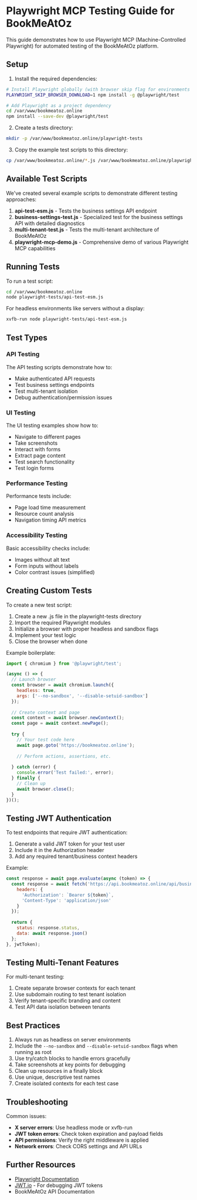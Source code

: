 # Playwright MCP Testing Guide for BookMeAtOz

This guide demonstrates how to use Playwright MCP (Machine-Controlled Playwright) for automated testing of the BookMeAtOz platform.

## Setup

1. Install the required dependencies:

```bash
# Install Playwright globally (with browser skip flag for environments without display)
PLAYWRIGHT_SKIP_BROWSER_DOWNLOAD=1 npm install -g @playwright/test

# Add Playwright as a project dependency
cd /var/www/bookmeatoz.online
npm install --save-dev @playwright/test
```

2. Create a tests directory:

```bash
mkdir -p /var/www/bookmeatoz.online/playwright-tests
```

3. Copy the example test scripts to this directory:

```bash
cp /var/www/bookmeatoz.online/*.js /var/www/bookmeatoz.online/playwright-tests/
```

## Available Test Scripts

We've created several example scripts to demonstrate different testing approaches:

1. **api-test-esm.js** - Tests the business settings API endpoint
2. **business-settings-test.js** - Specialized test for the business settings API with detailed diagnostics
3. **multi-tenant-test.js** - Tests the multi-tenant architecture of BookMeAtOz
4. **playwright-mcp-demo.js** - Comprehensive demo of various Playwright MCP capabilities

## Running Tests

To run a test script:

```bash
cd /var/www/bookmeatoz.online
node playwright-tests/api-test-esm.js
```

For headless environments like servers without a display:

```bash
xvfb-run node playwright-tests/api-test-esm.js
```

## Test Types

### API Testing

The API testing scripts demonstrate how to:

- Make authenticated API requests
- Test business settings endpoints
- Test multi-tenant isolation
- Debug authentication/permission issues

### UI Testing

The UI testing examples show how to:

- Navigate to different pages
- Take screenshots
- Interact with forms
- Extract page content
- Test search functionality
- Test login forms

### Performance Testing

Performance tests include:

- Page load time measurement
- Resource count analysis
- Navigation timing API metrics

### Accessibility Testing

Basic accessibility checks include:

- Images without alt text
- Form inputs without labels
- Color contrast issues (simplified)

## Creating Custom Tests

To create a new test script:

1. Create a new .js file in the playwright-tests directory
2. Import the required Playwright modules
3. Initialize a browser with proper headless and sandbox flags
4. Implement your test logic
5. Close the browser when done

Example boilerplate:

```javascript
import { chromium } from '@playwright/test';

(async () => {
  // Launch browser
  const browser = await chromium.launch({
    headless: true,
    args: ['--no-sandbox', '--disable-setuid-sandbox']
  });
  
  // Create context and page
  const context = await browser.newContext();
  const page = await context.newPage();
  
  try {
    // Your test code here
    await page.goto('https://bookmeatoz.online');
    
    // Perform actions, assertions, etc.
    
  } catch (error) {
    console.error('Test failed:', error);
  } finally {
    // Clean up
    await browser.close();
  }
})();
```

## Testing JWT Authentication

To test endpoints that require JWT authentication:

1. Generate a valid JWT token for your test user
2. Include it in the Authorization header
3. Add any required tenant/business context headers

Example:

```javascript
const response = await page.evaluate(async (token) => {
  const response = await fetch('https://api.bookmeatoz.online/api/businesses/settings', {
    headers: {
      'Authorization': `Bearer ${token}`,
      'Content-Type': 'application/json'
    }
  });
  
  return {
    status: response.status,
    data: await response.json()
  };
}, jwtToken);
```

## Testing Multi-Tenant Features

For multi-tenant testing:

1. Create separate browser contexts for each tenant
2. Use subdomain routing to test tenant isolation
3. Verify tenant-specific branding and content
4. Test API data isolation between tenants

## Best Practices

1. Always run as headless on server environments
2. Include the `--no-sandbox` and `--disable-setuid-sandbox` flags when running as root
3. Use try/catch blocks to handle errors gracefully
4. Take screenshots at key points for debugging
5. Clean up resources in a finally block
6. Use unique, descriptive test names
7. Create isolated contexts for each test case

## Troubleshooting

Common issues:

- **X server errors**: Use headless mode or xvfb-run
- **JWT token errors**: Check token expiration and payload fields
- **API permissions**: Verify the right middleware is applied
- **Network errors**: Check CORS settings and API URLs

## Further Resources

- [Playwright Documentation](https://playwright.dev/docs/intro)
- [JWT.io](https://jwt.io/) - For debugging JWT tokens
- BookMeAtOz API Documentation